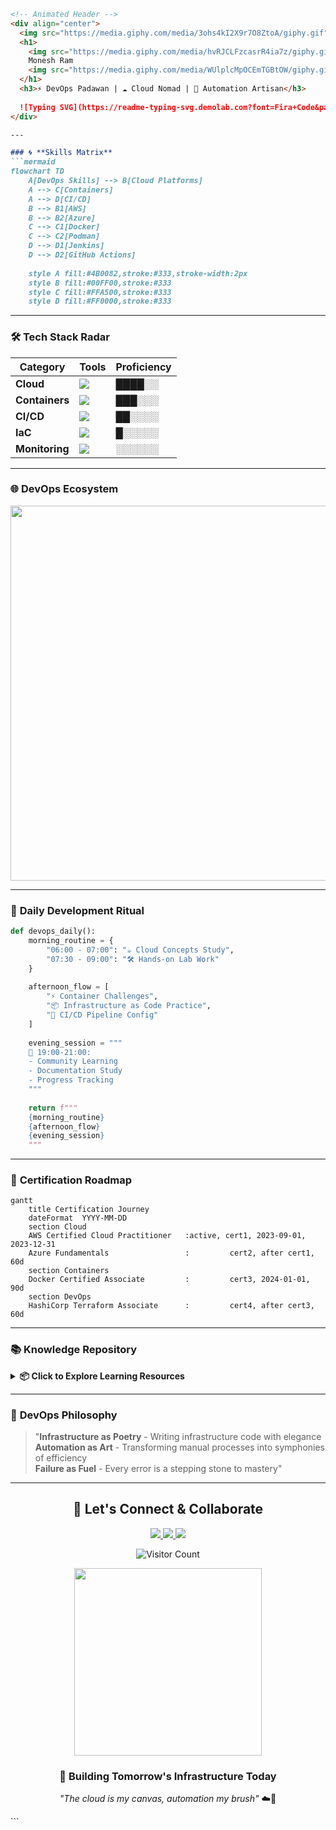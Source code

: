
```markdown
<!-- Animated Header -->
<div align="center">
  <img src="https://media.giphy.com/media/3ohs4kI2X9r7O8ZtoA/giphy.gif" width="600">
  <h1> 
    <img src="https://media.giphy.com/media/hvRJCLFzcasrR4ia7z/giphy.gif" width="30px"> 
    Monesh Ram 
    <img src="https://media.giphy.com/media/WUlplcMpOCEmTGBtOW/giphy.gif" width="40">
  </h1>
  <h3>⚡ DevOps Padawan | ☁️ Cloud Nomad | 🔧 Automation Artisan</h3>
  
  ![Typing SVG](https://readme-typing-svg.demolab.com?font=Fira+Code&pause=1000&color=00F72D&width=435&lines=Building+Cloud+Native+Future;Automating+Everything;Learning+in+Public;Embracing+Infrastructure+as+Code)
</div>

---

### 🌀 **Skills Matrix**
```mermaid
flowchart TD
    A[DevOps Skills] --> B[Cloud Platforms]
    A --> C[Containers]
    A --> D[CI/CD]
    B --> B1[AWS]
    B --> B2[Azure]
    C --> C1[Docker]
    C --> C2[Podman]
    D --> D1[Jenkins]
    D --> D2[GitHub Actions]
    
    style A fill:#4B0082,stroke:#333,stroke-width:2px
    style B fill:#00FF00,stroke:#333
    style C fill:#FFA500,stroke:#333
    style D fill:#FF0000,stroke:#333
```

---

### 🛠️ **Tech Stack Radar**
| Category       | Tools                                                                                           | Proficiency |
|----------------|-------------------------------------------------------------------------------------------------|-------------|
| **Cloud**      | <img src="https://img.shields.io/badge/AWS-FF9900?logo=amazonaws&logoColor=white">              | ████░░      |
| **Containers** | <img src="https://img.shields.io/badge/Docker-2496ED?logo=docker&logoColor=white">              | ███░░░      |
| **CI/CD**      | <img src="https://img.shields.io/badge/Jenkins-D24939?logo=jenkins&logoColor=white">            | ██░░░░      |
| **IaC**        | <img src="https://img.shields.io/badge/Terraform-7B42BC?logo=terraform&logoColor=white">        | █░░░░░      |
| **Monitoring** | <img src="https://img.shields.io/badge/Prometheus-E6522C?logo=prometheus&logoColor=white">      | ░░░░░░      |

---

### 🌐 **DevOps Ecosystem**
<div align="center">
  <img src="https://raw.githubusercontent.com/WhoisMonesh/WhoisMonesh/main/devops-cycle.gif" width="600">
</div>

---

### 📆 **Daily Development Ritual**
```python
def devops_daily():
    morning_routine = {
        "06:00 - 07:00": "☕ Cloud Concepts Study",
        "07:30 - 09:00": "🛠️ Hands-on Lab Work"
    }
    
    afternoon_flow = [
        "⚡ Container Challenges",
        "📦 Infrastructure as Code Practice",
        "🔁 CI/CD Pipeline Config"
    ]
    
    evening_session = """
    🌙 19:00-21:00:
    - Community Learning
    - Documentation Study
    - Progress Tracking
    """
    
    return f"""
    {morning_routine}
    {afternoon_flow}
    {evening_session}
    """
```

---

### 🚧 **Certification Roadmap**
```mermaid
gantt
    title Certification Journey
    dateFormat  YYYY-MM-DD
    section Cloud
    AWS Certified Cloud Practitioner   :active, cert1, 2023-09-01, 2023-12-31
    Azure Fundamentals                 :         cert2, after cert1, 60d
    section Containers
    Docker Certified Associate         :         cert3, 2024-01-01, 90d
    section DevOps
    HashiCorp Terraform Associate      :         cert4, after cert3, 60d
```

---

### 📚 **Knowledge Repository**
<details>
<summary><b>📦 Click to Explore Learning Resources</b></summary>
  
  #### 📚 Current Books
  - "The DevOps Handbook" <progress value="45" max="100"></progress>
  - "Cloud Native DevOps" <progress value="30" max="100"></progress>
  
  #### 🎓 Active Courses
  ```bash
  $ learn list
  ├── AWS Cloud Practitioner Essentials
  ├── Docker Mastery: Complete Toolset
  └── Kubernetes The Hard Way
  ```
  
  #### 🎧 Learning Playlist
  [![YouTube](https://img.shields.io/badge/YouTube-FF0000?style=flat&logo=youtube&logoColor=white)](https://youtube.com/playlist?list=PL_sample)
</details>

---

### 🌟 **DevOps Philosophy**
> "**Infrastructure as Poetry** - Writing infrastructure code with elegance  
> **Automation as Art** - Transforming manual processes into symphonies of efficiency  
> **Failure as Fuel** - Every error is a stepping stone to mastery"

---

<!-- Interactive Footer -->
<div align="center">
  <h2>🚀 Let's Connect & Collaborate</h2>
  <p>
    <a href="https://linkedin.com/in/whoismonesh">
      <img src="https://img.shields.io/badge/LinkedIn-0077B5?style=for-the-badge&logo=linkedin&logoColor=white">
    </a>
    <a href="https://twitter.com/whoismonesh">
      <img src="https://img.shields.io/badge/Twitter-1DA1F2?style=for-the-badge&logo=twitter&logoColor=white">
    </a>
    <a href="mailto:moneshram7@icloud.com">
      <img src="https://img.shields.io/badge/Email-333333?style=for-the-badge&logo=gmail&logoColor=white">
    </a>
  </p>
  
  ![Visitor Count](https://profile-counter.glitch.me/WhoisMonesh/count.svg)
  
  <img src="https://media.giphy.com/media/3ohs7JG6cq7EWesVIs/giphy.gif" width="300">
  <h3>🌌 Building Tomorrow's Infrastructure Today</h3>
  <p><em>"The cloud is my canvas, automation my brush"</em> ☁️🎨</p>
</div>
```

